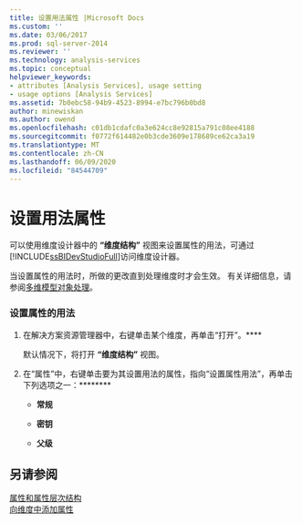 ```yaml
---
title: 设置用法属性 |Microsoft Docs
ms.custom: ''
ms.date: 03/06/2017
ms.prod: sql-server-2014
ms.reviewer: ''
ms.technology: analysis-services
ms.topic: conceptual
helpviewer_keywords:
- attributes [Analysis Services], usage setting
- usage options [Analysis Services]
ms.assetid: 7b0ebc58-94b9-4523-8994-e7bc796b0bd8
author: minewiskan
ms.author: owend
ms.openlocfilehash: c01db1cdafc0a3e624cc8e92815a791c08ee4188
ms.sourcegitcommit: f0772f614482e0b3cde3609e178689ce62ca3a19
ms.translationtype: MT
ms.contentlocale: zh-CN
ms.lasthandoff: 06/09/2020
ms.locfileid: "84544709"
---
```

# <a name="set-usage-property"></a>设置用法属性
  可以使用维度设计器中的 **“维度结构”** 视图来设置属性的用法，可通过 [!INCLUDE[ssBIDevStudioFull](../../includes/ssbidevstudiofull-md.md)]访问维度设计器。  
  
 当设置属性的用法时，所做的更改直到处理维度时才会生效。 有关详细信息，请参阅[多维模型对象处理](processing-a-multidimensional-model-analysis-services.md)。  
  
### <a name="to-set-usage-for-an-attribute"></a>设置属性的用法  
  
1.  在解决方案资源管理器中，右键单击某个维度，再单击“打开”。****  
  
     默认情况下，将打开 **“维度结构”** 视图。  
  
2.  在“属性”中，右键单击要为其设置用法的属性，指向“设置属性用法”，再单击下列选项之一：********  
  
    -   **常规**  
  
    -   **密钥**  
  
    -   **父级**  
  
## <a name="see-also"></a>另请参阅  
 [属性和属性层次结构](../multidimensional-models-olap-logical-dimension-objects/attributes-and-attribute-hierarchies.md)   
 [向维度中添加属性](attribute-properties-add-an-attribute-to-a-dimension.md)  
  
  
